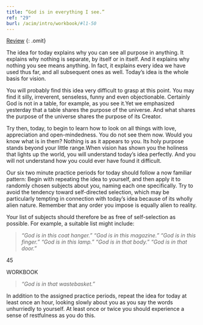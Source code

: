 ```yaml
---
title: “God is in everything I see.”
ref: "29"
burl: /acim/intro/workbook/#l1-50
---
```


<a class="hide-review" href="/workbook/l056/#l029">Review</a>
{: .omit}

The idea for today explains why you can see all purpose in anything. It
explains why nothing is separate, by itself or in itself. And it
explains why nothing you see means anything. In fact, it explains every
idea we have used thus far, and all subsequent ones as well. Today’s
idea is the whole basis for vision.

You will probably find this idea very difficult to grasp at this point.
You may find it silly, irreverent, senseless, funny and even
objectionable. Certainly God is not in a table, for example, as you see
it.Yet we emphasized yesterday that a table shares the purpose of the
universe. And what shares the purpose of the universe shares the purpose
of its Creator.

Try then, today, to begin to learn how to look on all things with love,
appreciation and open-mindedness. You do not see them now. Would you
know what is in them? Nothing is as it appears to you. Its holy purpose
stands beyond your little range.When vision has shown you the holiness
that lights up the world, you will understand today’s idea perfectly.
And you will not understand how you could ever have found it difficult.

Our six two minute practice periods for today should follow a now
familiar pattern: Begin with repeating the idea to yourself, and then
apply it to randomly chosen subjects about you, naming each one
specifically. Try to avoid the tendency toward self-directed selection,
which may be particularly tempting in connection with today’s idea
because of its wholly alien nature. Remember that any order you impose
is equally alien to reality.

Your list of subjects should therefore be as free of self-selection as
possible. For example, a suitable list might include:

> *“God is in this coat hanger.” “God is in this magazine.” “God is in
> this finger.” “God is in this lamp.” “God is in that body.” “God is in
> that door.”*

45

WORKBOOK

> *“God is in that wastebasket.”*

In addition to the assigned practice periods, repeat the idea for today
at least once an hour, looking slowly about you as you say the words
unhurriedly to yourself. At least once or twice you should experience a
sense of restfulness as you do this.

